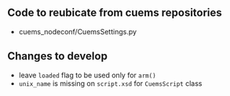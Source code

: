 ## Code to reubicate from cuems repositories
- cuems_nodeconf/CuemsSettings.py

## Changes to develop
- leave `loaded` flag to be used only for `arm()`
- `unix_name` is missing on `script.xsd` for `CuemsScript` class
